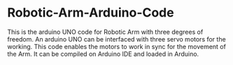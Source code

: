 # Robotic-Arm-Arduino-Code
This is the arduino UNO code for Robotic Arm with three degrees of freedom. An arduino UNO can be interfaced with three servo motors for the working. This code enables the motors to work in sync for the movement of the Arm. It can be compiled on Arduino IDE and loaded in Arduino.
